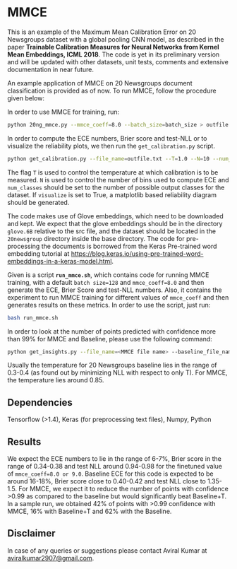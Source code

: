 # MMCE
This is an example of the Maximum Mean Calibration Error on 20 Newsgroups dataset with a global pooling CNN model, as described in the paper **Trainable Calibration Measures for Neural Networks from Kernel Mean Embeddings, ICML 2018**. The code is yet in its preliminary version and will be updated with other datasets, unit tests, comments and extensive documentation in near future. 

An example application of MMCE on 20 Newsgroups document classification is provided as of now. To run MMCE, follow the procedure given below:

In order to use MMCE for training, run:
```bash
python 20ng_mmce.py --mmce_coeff=8.0 --batch_size=batch_size > outfile.txt
```
In order to compute the ECE numbers, Brier score and test-NLL or to visualize the reliability plots, we then run the ```get_calibration.py``` script.
```bash
python get_calibration.py --file_name=outfile.txt --T=1.0 --N=10 --num_classes=20 --visualize=True
```
The flag ```T``` is used to control the temperature at which calibration is to be measured. ```N``` is used to control the number of bins used to compute ECE and ```num_classes``` should be set to the number of possible output classes for the dataset. If ```visualize``` is set to True, a matplotlib based reliability diagram should be generated.

The code makes use of Glove embeddings, which need to be downloaded and kept. We expect that the glove embeddings should be in the directory ```glove.6B``` relative to the src file, and the dataset should be located in the ```20newsgroup``` directory inside the base directory. The code for pre-processing the documents is borrowed from the Keras Pre-trained word embedding tutorial at https://blog.keras.io/using-pre-trained-word-embeddings-in-a-keras-model.html. 

Given is a script **```run_mmce.sh```**, which contains code for running MMCE training, with a default ```batch size=128``` and ```mmce_coeff=8.0``` and then generate the ECE, Brier Score and test-NLL numbers. Also, it contains the experiment to run MMCE training for different values of ```mmce_coeff``` and then generates results on these metrics. In order to use the script, just run:
```bash
bash run_mmce.sh
```
In order to look at the number of points predicted with confidence more than 99% for MMCE and Baseline, please use the following command:
```bash
python get_insights.py --file_name=<MMCE file name> --baseline_file_name=<Baseline File Name> --T=<Temperature for Baseline>
```
Usually the temperature for 20 Newsgroups baseline lies in the range of 0.3-0.4 (as found out by minimizing NLL with respect to only T). For MMCE, the temperature lies around 0.85.

## Dependencies
Tensorflow (>1.4), Keras (for preprocessing text files), Numpy, Python

## Results
We expect the ECE numbers to lie in the range of 6-7%, Brier score in the range of 0.34-0.38 and test NLL around 0.94-0.98 for the finetuned value of ```mmce_coeff=8.0 or 9.0```.  Baseline ECE for this code is expected to be around 16-18%, Brier score close to 0.40-0.42 and test NLL close to 1.35-1.5. For MMCE, we expect it to reduce the number of points with confidence >0.99 as compared to the baseline but would significantly beat Baseline+T. In a sample run, we obtained 42% of points with >0.99 confidence with MMCE, 16% with Baseline+T and 62% with the Baseline. 

## Disclaimer
In case of any queries or suggestions please contact Aviral Kumar at aviralkumar2907@gmail.com. 
